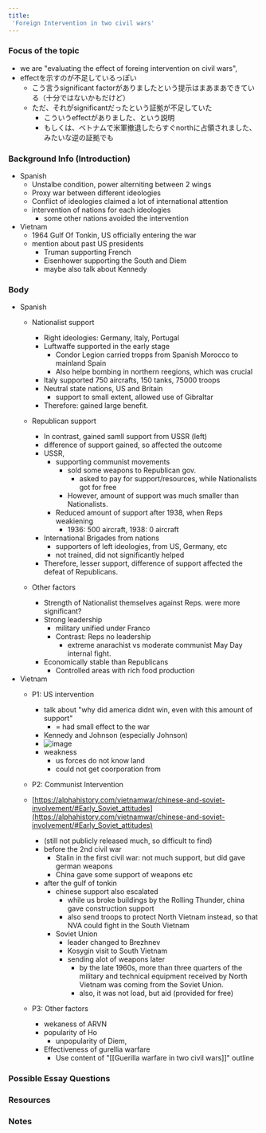 ```yaml
---
title:
 'Foreign Intervention in two civil wars'
---
```


### Focus of the topic
- we are "evaluating the effect of foreing intervention on civil wars",
- effectを示すのが不足しているっぽい
    - こう言うsignificant factorがありましたという提示はまあまあできている（十分ではないかもだけど）
    - ただ、それがsignificantだったという証拠が不足していた
        - こういうeffectがありました、という説明
        - もしくは、ベトナムで米軍撤退したらすぐnorthに占領されました、みたいな逆の証拠でも

### Background Info (Introduction)
- Spanish
    - Unstalbe condition, power alterniting between 2 wings
    - Proxy war between different ideologies
    - Conflict of ideologies claimed a lot of international attention
    - intervention of nations for each ideologies
        - some other nations avoided the intervention
- Vietnam
    - 1964 Gulf Of Tonkin, US officially entering the war
    - mention about past US presidents
        - Truman supporting French
        - Eisenhower supporting the South and Diem
        - maybe also talk about Kennedy

### Body
- Spanish
    - Nationalist support
        - Right ideologies: Germany, Italy, Portugal
        - Luftwaffe supported in the early stage
            - Condor Legion carried tropps from Spanish Morocco to mainland Spain
            - Also helpe bombing in northern reegions, which was crucial
        - Italy supported 750 aircrafts, 150 tanks, 75000 troops
        - Neutral state nations, US and Britain
            - support to small extent, allowed use of Gibraltar
        - Therefore: gained large benefit.

    - Republican support
        - In contrast, gained samll support from USSR (left)
        - difference of support gained, so affected the outcome
        - USSR,
            - supporting communist movements
                - sold some weapons to Republican gov.
                    - asked to pay for support/resources, while Nationalists got for free
                - However, amount of support was much smaller than Nationalists.
            - Reduced amount of support after 1938, when Reps weakiening
                - 1936: 500 aircraft, 1938: 0 aircraft
        - International Brigades from nations
            - supporters of left ideologies, from US, Germany, etc
            - not trained, did not significantly helped
        - Therefore, lesser support, difference of support affected the defeat of Republicans.

    - Other factors
        - Strength of Nationalist themselves against Reps. were more significant?
        - Strong leadership
            - military unified under Franco
            - Contrast: Reps no leadership
                - extreme anarachist vs moderate communist May Day internal fight.
        - Economically stable than Republicans
            - Controlled areas with rich food production
- Vietnam
    - P1: US intervention
        - talk about "why did america didnt win, even with this amount of support"
            - = had small effect to the war
        - Kennedy and Johnson (especially Johnson)
        - ![image](https://gyazo.com/00353124a78c178609e68b79f5337501/thumb/1000)
        - weakness
            - us forces do not know land
            - could not get coorporation from

    - P2: Communist Intervention
    - [https://alphahistory.com/vietnamwar/chinese-and-soviet-involvement/#Early_Soviet_attitudes](https://alphahistory.com/vietnamwar/chinese-and-soviet-involvement/#Early_Soviet_attitudes)
        - (still not publicly released much, so difficult to find)
        - before the 2nd civil war
            - Stalin in the first civil war: not much support, but did gave german weapons
            - China gave some support of weapons etc
        - after the gulf of tonkin
            - chinese support also escalated
                - while us broke buildings by the Rolling Thunder, china gave construction support
                - also send troops to protect North Vietnam instead, so that NVA could fight in the South Vietnam
            - Soviet Union
                - leader changed to Brezhnev
                - Kosygin visit to South Vietnam
                - sending alot of weapons later
                    - by the late 1960s, more than three quarters of the military and technical equipment received by North Vietnam was coming from the Soviet Union.
                    - also, it was not load, but aid (provided for free)

    - P3: Other factors
        - wekaness of ARVN
        - popularity of Ho
            - unpopularity of Diem,
        - Effectiveness of gurellia warfare
            - Use content of "[[Guerilla warfare in two civil wars]]" outline

### Possible Essay Questions

### Resources

### Notes